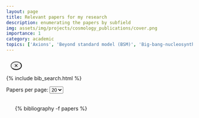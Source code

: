 ```yaml
---
layout: page
title: Relevant papers for my research
description: enumerating the papers by subfield
img: assets/img/projects/cosmology_publications/cover.png
importance: 1
category: academic
topics: ['Axions', 'Beyond standard model (BSM)', 'Big-bang-nucleosynthesis (BBN)', 'Chiral plasma instability (CPI) and chiral magnetic effect (CME)', 'Cosmological parameters', 'Cosmic microwave background (CMB)', 'Ultra high energy cosmic rays (UHECR)', 'Dark energy (DE)', 'Dark matter. (DM)', 'General relativity (GR) and modified gravity (MG)', 'Gravitational waves (GWs) theory & observations', 'Inflation', 'Isotropy', 'Large-scale structure (LSS)', 'Lorentz symmetry', 'Neutrinos', 'Parity symmetry', 'Perturbations', 'Phase transitions (PTs)', 'Primordial magnetic fields (PMFs)', 'Turbulence', 'Miscellaneous']
---
```


<!-- ──────────────────────────────────────────────────────────────
     TOPIC‑CHIP MENU
     ─────────────────────────────────────────────────────────── -->
<div id="tag‑chooser" class="mb-3">
  <div class="chip-box" id="available-tags"></div>
  <div class="chip-box chosen" id="selected-tags"></div>
  <button id="clear-tags" class="clear-chips btn btn-sm" title="Clear all">✕</button>
</div>

{% include bib_search.html %}
<script src="{{ '/assets/js/bibsearch_button_highlight.js' | relative_url }}"></script>

<!-- ───────────────────── Pagination selector ────────────────── -->
<div class="bibliography-controls">
  <label for="per-page">Papers per page:</label>
  <select id="per-page">
    <option value="10">10</option>
    <option value="20" selected>20</option>
    <option value="50">50</option>
  </select>
</div>

<div id="bib-nav-top" class="bib-nav"></div>
<ul id="bib-list">
  {% bibliography -f papers %}
</ul>

<div id="bib-nav"      class="bib-nav"></div>

<!-- ───────────────────────── CSS ─────────────────────────────── -->
<style>
/* chips */
.chip-box          { display:flex; flex-wrap:wrap; gap:.4rem; }
.chip-box.chosen   { margin-top:.6rem; }

.chip {
  display:inline-flex; align-items:center; gap:.25em;
  padding:.25em .6em; border-radius:1rem; font-size:.875rem;
  background:#e5e5e5; cursor:pointer; user-select:none;
  transition:background .15s ease;
}
.chip:hover        { background:#d0d0d0; }
.chip.chosen       { background:#6495ed; color:#fff; }
.chip .close       { font-size:.8em; margin-left:.3em; }

.clear-chips {
  margin-left:.75rem; padding:.15rem .45rem;
  border-radius:50%; line-height:1; cursor:pointer;
}

.hidden, .tag‑filtered { display:none !important; }

/* nav buttons */
.bib-nav { margin:1rem 0; display:flex; flex-wrap:wrap; gap:.4rem; }
.bib-nav button { padding:.2rem .55rem; }

/* — make the bib-plugin’s <a class="… btn"> links show their borders & padding */
#bib-list a.btn {
  display: inline-block;
  padding: 0.2rem 0.5rem;
  border: 1px solid currentColor !important;
  color: inherit !important;
  background-color: transparent !important;
  border-radius: 0.25rem;
  text-decoration: none;
}

/* ── highlight colour for Abs / Bib buttons ──────────────────── */
:root{
  --hit-light:#ff4d85;     /* light-mode pink  */
  --hit-dark :#4da8ff;     /* dark-mode blue   */
}
a.btn.search-hit{
  color:#fff !important;                  /* keep text white in dark-mode */
  background:var(--hit-light) !important;
}
@media (prefers-color-scheme:dark){
  a.btn.search-hit{ background:var(--hit-dark) !important; }
}


</style>

<!-- ───────────────────────── JS ──────────────────────────────── -->
<!-- htmlcompressor ignore:start -->

<script>
document.addEventListener('DOMContentLoaded', () => {
    const bibList = document.getElementById('bib-list');
/* ========== 0.  Grab stuff ========== */
const allTopics = {{ page.topics | jsonify }};          // from front‑matter
const boxAvail  = document.getElementById('available-tags');
const boxChosen = document.getElementById('selected-tags');
const clearBtn  = document.getElementById('clear-tags');
const selected  = new Set();

/* ========== 1.  Build chips ========== */
const makeChip = (label, chosen=false) => {
  const chip = document.createElement('span');
  chip.className = 'chip' + (chosen ? ' chosen' : '');
  chip.dataset.tag = label.toLowerCase();
  chip.textContent = label;
  const x = document.createElement('span');
  x.textContent = '✕'; x.className = 'close';
  x.style.display = chosen ? '' : 'none';
  chip.appendChild(x);
  return chip;
};
allTopics.forEach(t => boxAvail.appendChild(makeChip(t)));

/* click logic */
function choose(chip){
  selected.add(chip.dataset.tag);
  chip.classList.add('chosen');
  chip.querySelector('.close').style.display='';
  boxChosen.appendChild(chip);
  updateFilter();
}
function unchoose(chip){
  selected.delete(chip.dataset.tag);
  chip.classList.remove('chosen');
  chip.querySelector('.close').style.display='none';
  boxAvail.appendChild(chip);
  updateFilter();
}
[boxAvail, boxChosen].forEach(box=>{
  box.addEventListener('click',e=>{
    const chip=e.target.closest('.chip'); if(!chip) return;
    chip.classList.contains('chosen')?unchoose(chip):choose(chip);
  });
});
clearBtn.addEventListener('click',()=>[...boxChosen.children].forEach(unchoose));

/* ========== 2.  Tag filter + search filter ========== */
const bibItems = Array.from(document.querySelectorAll('#bib-list li'));


function tagMatch(li){
  if (selected.size === 0) return true;

  // NEW: grab data-topics either from the <li> itself or the inner .entry-body
  const topicAttr = li.dataset.topics
                 || li.querySelector('[data-topics]')?.dataset.topics
                 || '';

  const liTags = topicAttr.split(',').map(s => s.trim().toLowerCase());
  return [...selected].every(t => liTags.includes(t));
}

function updateFilter(){
  bibItems.forEach(li=>{
    li.classList.toggle('tag-filtered', !tagMatch(li));
  });
 showPage(1);
}
document.addEventListener('bibsearch:results-updated', updateFilter);

/* ========== 3.  Pagination (from original) ========== */
const perPageSelect = document.getElementById('per-page');
const navTop        = document.getElementById('bib-nav-top');
const navBottom     = document.getElementById('bib-nav');
let perPage = +perPageSelect.value, currentPage = 1;

// insert a .num span in each <li> (for numbering)
bibItems.forEach(li => {
  if (!li.querySelector('.num')) {
    const num = document.createElement('span');
    num.className = 'num';
    li.insertBefore(num, li.firstChild);
  }
});

// helper: items currently visible (not unloaded by search/tag)
function getVisible() {
  return bibItems.filter(li =>
    !li.classList.contains('unloaded') &&
    !li.classList.contains('tag-filtered')
  );
}

// builds one nav bar (top or bottom) given totalPages
function fillBar(bar, totalPages) {
  bar.innerHTML = '';
  const addBtn = (label, page, disabled = false) => {
    const b = document.createElement('button');
    b.textContent = label;
    b.disabled    = disabled;
    if (!disabled) b.addEventListener('click', () => showPage(page));
    bar.appendChild(b);
  };
  const addDots = () => bar.appendChild(document.createTextNode('…'));

  if (totalPages <= 1) return;

  let start = Math.max(1, currentPage - 4);
  let end   = start + 9;
  if (end > totalPages) {
    end = totalPages;
    start = Math.max(1, end - 9);
  }

  if (start > 1) {
    addBtn('«1', 1);
    if (start > 2) addDots();
  }
  for (let p = start; p <= end; p++) {
    addBtn(String(p), p, p === currentPage);
  }
  if (end < totalPages) {
    if (end < totalPages - 1) addDots();
    addBtn('»' + totalPages, totalPages);
  }
}

// core pagination routine
function showPage(page) {
  const pool = getVisible();
  const totalPages = Math.max(1, Math.ceil(pool.length / perPage));
  currentPage = Math.min(Math.max(1, page), totalPages);

  const sliceStart = (currentPage - 1) * perPage;
  bibList.style.counterReset = 'paper ' + sliceStart;

  // hide all + clear old numbers
  bibItems.forEach(li => {
    li.style.display = 'none';
    li.querySelector('.num').textContent = '';
  });

  // show current slice + write new numbers
  pool.slice(sliceStart, sliceStart + perPage).forEach((li, idx) => {
    li.style.display = '';
    li.querySelector('.num').textContent = sliceStart + idx + 1;
  });

  fillBar(navTop, totalPages);
  fillBar(navBottom, totalPages);
}

// wire up per-page selector & initial paint
perPageSelect.addEventListener('change', () => showPage(1));
showPage(1);


/* ========== 4.  Collapsible Abstract/BibTeX blocks ========== */
document.querySelectorAll('#bib-list div.abstract, #bib-list div.bibtex')
        .forEach(div=>div.classList.add('hidden'));
document.querySelectorAll('#bib-list a.abstract.btn').forEach(btn=>{
  const block=btn.closest('li').querySelector('div.abstract');
  if(block) btn.addEventListener('click',e=>{e.preventDefault();block.classList.toggle('hidden');});
});
document.querySelectorAll('#bib-list a.bibtex.btn').forEach(btn=>{
  const block=btn.closest('li').querySelector('div.bibtex');
  if(block) btn.addEventListener('click',e=>{e.preventDefault();block.classList.toggle('hidden');});
});

/* ========== 4½.  Highlight Abs / Bib buttons on search ========== */
function highlightButtons() {
  /* 1) clear old hits */
  document.querySelectorAll('.links a.search-hit')
          .forEach(b=>b.classList.remove('search-hit'));

  const term = (document.getElementById('bibsearch')?.value || '')
                .trim().toLowerCase();
  if(!term) return;

  bibItems.forEach(li=>{
    const absTxt = li.querySelector('.abstract')?.textContent.toLowerCase() || '';
    const bibTxt = li.querySelector('.bibtex')  ?.textContent.toLowerCase() || '';

    if(absTxt.includes(term)){
      li.querySelectorAll('.links a.abstract')
        .forEach(b=>b.classList.add('search-hit'));
    }
    if(bibTxt.includes(term)){
      li.querySelectorAll('.links a.bibtex')
        .forEach(b=>b.classList.add('search-hit'));
    }
  });
}

/* fire whenever the search box changes OR the page hash changes */
const bibSearchBox = document.getElementById('bibsearch');
if (bibSearchBox){
  bibSearchBox.addEventListener('input', ()=>{ clearTimeout(bibSearchBox._deb);
    bibSearchBox._deb = setTimeout(highlightButtons,250); });
  window.addEventListener('hashchange', highlightButtons);
}


/* kick things off */
updateFilter();
});
</script>
<!-- htmlcompressor ignore:end -->